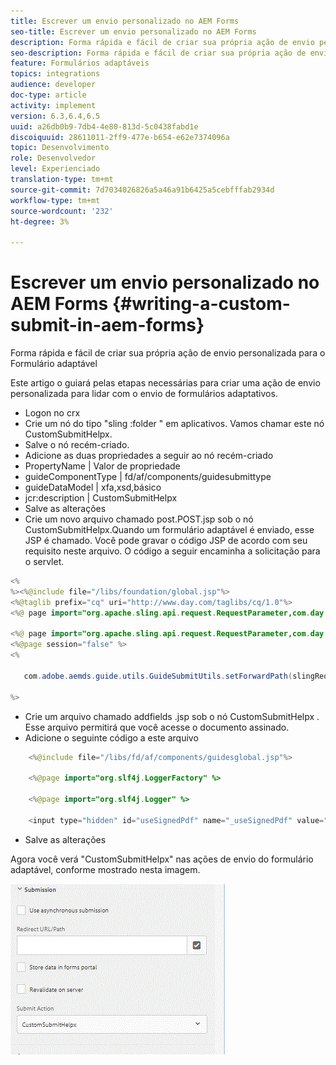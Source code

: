 ```yaml
---
title: Escrever um envio personalizado no AEM Forms
seo-title: Escrever um envio personalizado no AEM Forms
description: Forma rápida e fácil de criar sua própria ação de envio personalizada para o Formulário adaptável
seo-description: Forma rápida e fácil de criar sua própria ação de envio personalizada para o Formulário adaptável
feature: Formulários adaptáveis
topics: integrations
audience: developer
doc-type: article
activity: implement
version: 6.3,6.4,6.5
uuid: a26db0b9-7db4-4e80-813d-5c0438fabd1e
discoiquuid: 28611011-2ff9-477e-b654-e62e7374096a
topic: Desenvolvimento
role: Desenvolvedor
level: Experienciado
translation-type: tm+mt
source-git-commit: 7d7034026826a5a46a91b6425a5cebfffab2934d
workflow-type: tm+mt
source-wordcount: '232'
ht-degree: 3%

---
```



# Escrever um envio personalizado no AEM Forms {#writing-a-custom-submit-in-aem-forms}

Forma rápida e fácil de criar sua própria ação de envio personalizada para o Formulário adaptável

Este artigo o guiará pelas etapas necessárias para criar uma ação de envio personalizada para lidar com o envio de formulários adaptativos.

* Logon no crx
* Crie um nó do tipo &quot;sling :folder &quot; em aplicativos. Vamos chamar este nó CustomSubmitHelpx.
* Salve o nó recém-criado.
* Adicione as duas propriedades a seguir ao nó recém-criado
* PropertyName       | Valor de propriedade
* guideComponentType | fd/af/components/guidesubmittype
* guideDataModel     | xfa,xsd,básico
* jcr:description   | CustomSubmitHelpx
* Salve as alterações
* Crie um novo arquivo chamado post.POST.jsp sob o nó CustomSubmitHelpx.Quando um formulário adaptável é enviado, esse JSP é chamado. Você pode gravar o código JSP de acordo com seu requisito neste arquivo. O código a seguir encaminha a solicitação para o servlet.

```java
<%
%><%@include file="/libs/foundation/global.jsp"%>
<%@taglib prefix="cq" uri="http://www.day.com/taglibs/cq/1.0"%>
<%@ page import="org.apache.sling.api.request.RequestParameter,com.day.cq.wcm.api.WCMMode,com.adobe.forms.common.submitutils.CustomParameterRequest,com.adobe.aemds.guide.submitutils.*" %>

<%@ page import="org.apache.sling.api.request.RequestParameter,com.day.cq.wcm.api.WCMMode" %>
<%@page session="false" %>
<%

   com.adobe.aemds.guide.utils.GuideSubmitUtils.setForwardPath(slingRequest,"/bin/storeafsubmission",null,null);

%>
```

* Crie um arquivo chamado addfields .jsp sob o nó CustomSubmitHelpx . Esse arquivo permitirá que você acesse o documento assinado.
* Adicione o seguinte código a este arquivo

```java
    <%@include file="/libs/fd/af/components/guidesglobal.jsp"%>

    <%@page import="org.slf4j.LoggerFactory" %>

    <%@page import="org.slf4j.Logger" %>

    <input type="hidden" id="useSignedPdf" name="_useSignedPdf" value=""/>;
```

* Salve as alterações

Agora você verá &quot;CustomSubmitHelpx&quot; nas ações de envio do formulário adaptável, conforme mostrado nesta imagem.

![Formulário adaptável com envio personalizado](assets/capture-2.gif)

